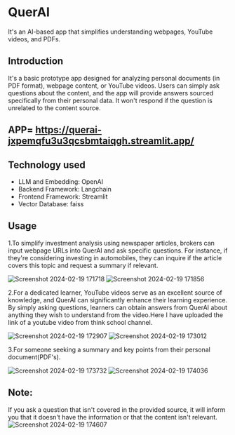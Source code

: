 # QuerAI
It's an AI-based app that simplifies understanding webpages, YouTube videos, and PDFs.

## Introduction
It's a basic prototype app designed for analyzing personal documents (in PDF format), webpage content, or YouTube videos. Users can simply ask questions about the content, and the app will provide answers sourced specifically from their personal data. It won't respond if the question is unrelated to the content source.
## APP= https://querai-jxpemqfu3u3qcsbmtaiqgh.streamlit.app/

## Technology used
 - LLM and Embedding: OpenAI
 - Backend Framework: Langchain
 - Frontend Framework: Streamlit
 - Vector Database: faiss

 ## Usage
1.To simplify investment analysis using newspaper articles, brokers can input webpage URLs into QuerAI and ask specific questions. For instance, if they're considering investing in automobiles, they can inquire if the article covers this topic and request a summary if relevant.

![Screenshot 2024-02-19 171718](https://github.com/VLSLOHITH/QuerAI/assets/84633352/0abea216-0329-463d-a2b9-44cd48733548)
![Screenshot 2024-02-19 171856](https://github.com/VLSLOHITH/QuerAI/assets/84633352/a8904068-e898-41e6-b5cf-da876dcfe2e7)

2.For a dedicated learner, YouTube videos serve as an excellent source of knowledge, and QuerAI can significantly enhance their learning experience. By simply asking questions, learners can obtain answers from QuerAI about anything they wish to understand from the video.Here I have uploaded the link of a youtube video from think school channel.

![Screenshot 2024-02-19 172907](https://github.com/VLSLOHITH/QuerAI/assets/84633352/9a19950d-6739-49a1-82b3-3ac98127dc80)
![Screenshot 2024-02-19 173012](https://github.com/VLSLOHITH/QuerAI/assets/84633352/2929b49b-0657-4ada-9e4b-0b85473a0903)

3.For someone seeking a summary and key points from their personal document(PDF's).

![Screenshot 2024-02-19 173732](https://github.com/VLSLOHITH/QuerAI/assets/84633352/64f27d98-e92c-47c4-b7d1-cd9afeb926a6)
![Screenshot 2024-02-19 174036](https://github.com/VLSLOHITH/QuerAI/assets/84633352/16417f35-c98f-44f4-821f-4f5a184fb6b8)

## Note:
If you ask a question that isn't covered in the provided source, it will inform you that it doesn't have the information or that the content isn't relevant.
![Screenshot 2024-02-19 174607](https://github.com/VLSLOHITH/QuerAI/assets/84633352/804cbc86-6c9d-4954-b099-c6de8540408d)
